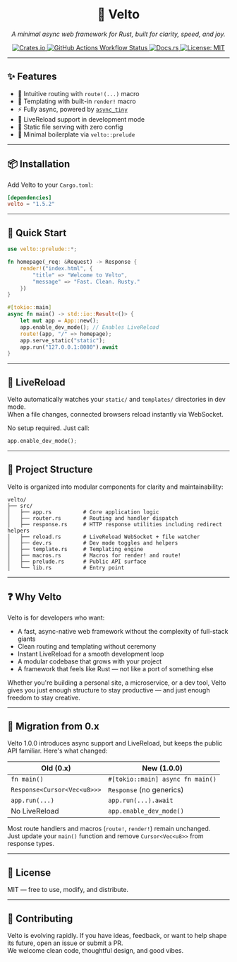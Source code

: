 <p align="center">
  <h1 align="center">🚀 Velto</h1>
  <p align="center">
    <em>A minimal async web framework for Rust, built for clarity, speed, and joy.</em>
  </p>
  <p align="center">
    <a href="https://crates.io/crates/velto">
      <img src="https://img.shields.io/crates/v/velto?style=flat-square" alt="Crates.io">
    </a>
    <a href="https://github.com/Pjdur/velto/actions">
      <img alt="GitHub Actions Workflow Status" src="https://img.shields.io/github/actions/workflow/status/pjdur/velto/.github%2Fworkflows%2Frust.yml?style=flat-square">
    </a>
    <a href="https://docs.rs/velto">
      <img src="https://img.shields.io/docsrs/velto?style=flat-square" alt="Docs.rs">
    </a>
    <a href="https://opensource.org/licenses/MIT">
      <img src="https://img.shields.io/badge/license-MIT-blue.svg?style=flat-square" alt="License: MIT">
    </a>
  </p>
</p>

---

## ✨ Features

- 🧭 Intuitive routing with `route!(...)` macro
- 🧵 Templating with built-in `render!` macro
- ⚡ Fully async, powered by [`async_tiny`](https://crates.io/crates/async_tiny)
- 🔄 LiveReload support in development mode
- 📁 Static file serving with zero config
- 🧠 Minimal boilerplate via `velto::prelude`

---

## 📦 Installation

Add Velto to your `Cargo.toml`:

```toml
[dependencies]
velto = "1.5.2"
```

---

## 🚀 Quick Start

```rust
use velto::prelude::*;

fn homepage(_req: &Request) -> Response {
    render!("index.html", {
        "title" => "Welcome to Velto",
        "message" => "Fast. Clean. Rusty."
    })
}

#[tokio::main]
async fn main() -> std::io::Result<()> {
    let mut app = App::new();
    app.enable_dev_mode(); // Enables LiveReload
    route!(app, "/" => homepage);
    app.serve_static("static");
    app.run("127.0.0.1:8080").await
}
```

---

## 🔄 LiveReload

Velto automatically watches your `static/` and `templates/` directories in dev mode.  
When a file changes, connected browsers reload instantly via WebSocket.

No setup required. Just call:

```rust
app.enable_dev_mode();
```

---

## 🧰 Project Structure

Velto is organized into modular components for clarity and maintainability:

```
velto/
├── src/
│   ├── app.rs          # Core application logic
│   ├── router.rs       # Routing and handler dispatch
│   ├── response.rs     # HTTP response utilities including redirect helpers
│   ├── reload.rs       # LiveReload WebSocket + file watcher
│   ├── dev.rs          # Dev mode toggles and helpers
│   ├── template.rs     # Templating engine
│   ├── macros.rs       # Macros for render! and route!
│   ├── prelude.rs      # Public API surface
│   └── lib.rs          # Entry point
```

---

## ❓ Why Velto

Velto is for developers who want:

- A fast, async-native web framework without the complexity of full-stack giants
- Clean routing and templating without ceremony
- Instant LiveReload for a smooth development loop
- A modular codebase that grows with your project
- A framework that feels like Rust — not like a port of something else

Whether you're building a personal site, a microservice, or a dev tool, Velto gives you just enough structure to stay productive — and just enough freedom to stay creative.

---

## 🔁 Migration from 0.x

Velto 1.0.0 introduces async support and LiveReload, but keeps the public API familiar. Here's what changed:

| Old (0.x)                          | New (1.0.0)                          |
|-----------------------------------|--------------------------------------|
| `fn main()`                       | `#[tokio::main] async fn main()`     |
| `Response<Cursor<Vec<u8>>>`       | `Response` (no generics)             |
| `app.run(...)`                    | `app.run(...).await`                 |
| No LiveReload                     | `app.enable_dev_mode()`              |

Most route handlers and macros (`route!`, `render!`) remain unchanged.  
Just update your `main()` function and remove `Cursor<Vec<u8>>` from response types.

---

## 📄 License

MIT — free to use, modify, and distribute.

---

## 💬 Contributing

Velto is evolving rapidly. If you have ideas, feedback, or want to help shape its future, open an issue or submit a PR.  
We welcome clean code, thoughtful design, and good vibes.

